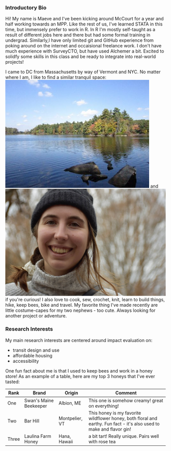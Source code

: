 ### Introductory Bio

Hi! My name is Maeve and I've been kicking around McCourt for a year and half working towards an MPP. Like the rest of us, I've learned STATA in this time, but immensely prefer to work in R. In R I'm mostly self-taught as a result of different jobs here and there but had some formal training in undergrad. Similarly,I have only limited git and GitHub experience from poking around on the internet and occaisional freelance work. I don't have much experience with SurveyCTO, but have used Alchemer a bit. Excited to solidfy some skills in this class and be ready to integrate into real-world projects! 

I came to DC from Massachusetts by way of Vermont and NYC. No matter where I am, I like to find a similar tranquil space:  ![Home](img/nagog_pond.png) and  ![face](img/prof_pic1.png) if you're curious! I also love to cook, sew, crochet, knit, learn to build things, hike, keep bees, bike and travel. My favorite thing I've made recently are little costume-capes for my two nephews - too cute. Always looking for another project or adventure.

### Research Interests 

My main research interests are centered around impact evaluation on:
* transit design and use
* affordable housing
* accessibility


One fun fact about me is that I used to keep bees and work in a honey store! As an example of a table, here are my top 3 honeys that I've ever tasted:



|Rank |Brand                 |Origin         |Comment                                                                                                               |
|-----|----------------------|---------------|----------------------------------------------------------------------------------------------------------------------|
|One  |Swan's Maine Beekeeper|Albion, ME     | This one is somehow creamy! great on everything!                                                                     |
|Two  |Bar Hill              | Montpelier, VT| This honey is my favorite wildflower honey, both floral and earthy. Fun fact - it's also used to make and flavor gin!|
|Three|Laulina Farm Honey    | Hana, Hawaii  |a bit tart! Really unique. Pairs well with rose tea                                                                   
